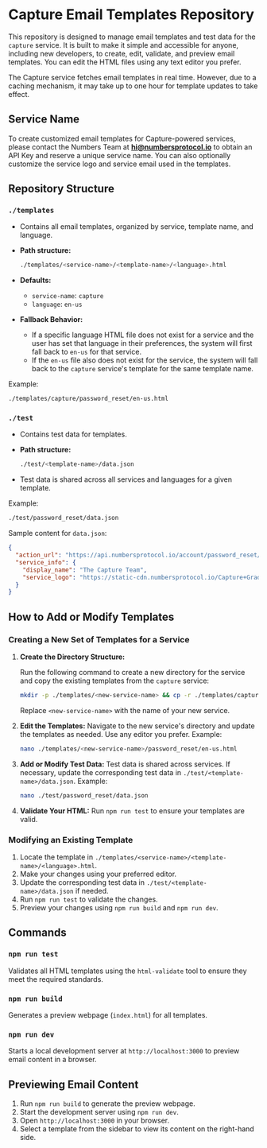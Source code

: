 # Capture Email Templates Repository

This repository is designed to manage email templates and test data for the `capture` service. It is built to make it simple and accessible for anyone, including new developers, to create, edit, validate, and preview email templates. You can edit the HTML files using any text editor you prefer.

The Capture service fetches email templates in real time. However, due to a caching mechanism, it may take up to one hour for template updates to take effect.

## Service Name

To create customized email templates for Capture-powered services, please contact the Numbers Team at **hi@numbersprotocol.io** to obtain an API Key and reserve a unique service name. You can also optionally customize the service logo and service email used in the templates.

## Repository Structure

### `./templates`

- Contains all email templates, organized by service, template name, and language.
- **Path structure:**

  ```sh
  ./templates/<service-name>/<template-name>/<language>.html
  ```

- **Defaults:**
  - `service-name`: `capture`
  - `language`: `en-us`

- **Fallback Behavior:**
  - If a specific language HTML file does not exist for a service and the user has set that language in their preferences, the system will first fall back to `en-us` for that service.
  - If the `en-us` file also does not exist for the service, the system will fall back to the `capture` service's template for the same template name.

Example:

```sh
./templates/capture/password_reset/en-us.html
```

### `./test`

- Contains test data for templates.
- **Path structure:**

  ```sh
  ./test/<template-name>/data.json
  ```

- Test data is shared across all services and languages for a given template.

Example:

```sh
./test/password_reset/data.json
```

Sample content for `data.json`:

```json
{
  "action_url": "https://api.numbersprotocol.io/account/password_reset/0/0",
  "service_info": {
    "display_name": "The Capture Team",
    "service_logo": "https://static-cdn.numbersprotocol.io/Capture+GradBlue+Icon+Wordmark.png"
  }
}
```

## How to Add or Modify Templates

### Creating a New Set of Templates for a Service

1. **Create the Directory Structure:**

   Run the following command to create a new directory for the service and copy the existing templates from the `capture` service:

   ```bash
   mkdir -p ./templates/<new-service-name> && cp -r ./templates/capture/* ./templates/<new-service-name>/
   ```

   Replace `<new-service-name>` with the name of your new service.

2. **Edit the Templates:**
   Navigate to the new service's directory and update the templates as needed. Use any editor you prefer.
   Example:

   ```sh
   nano ./templates/<new-service-name>/password_reset/en-us.html
   ```

3. **Add or Modify Test Data:**
   Test data is shared across services. If necessary, update the corresponding test data in `./test/<template-name>/data.json`.
   Example:

   ```sh
   nano ./test/password_reset/data.json
   ```

4. **Validate Your HTML:**
   Run `npm run test` to ensure your templates are valid.

### Modifying an Existing Template

1. Locate the template in `./templates/<service-name>/<template-name>/<language>.html`.
2. Make your changes using your preferred editor.
3. Update the corresponding test data in `./test/<template-name>/data.json` if needed.
4. Run `npm run test` to validate the changes.
5. Preview your changes using `npm run build` and `npm run dev`.

## Commands

### `npm run test`

Validates all HTML templates using the `html-validate` tool to ensure they meet the required standards.

### `npm run build`

Generates a preview webpage (`index.html`) for all templates.

### `npm run dev`

Starts a local development server at `http://localhost:3000` to preview email content in a browser.

## Previewing Email Content

1. Run `npm run build` to generate the preview webpage.
2. Start the development server using `npm run dev`.
3. Open `http://localhost:3000` in your browser.
4. Select a template from the sidebar to view its content on the right-hand side.
